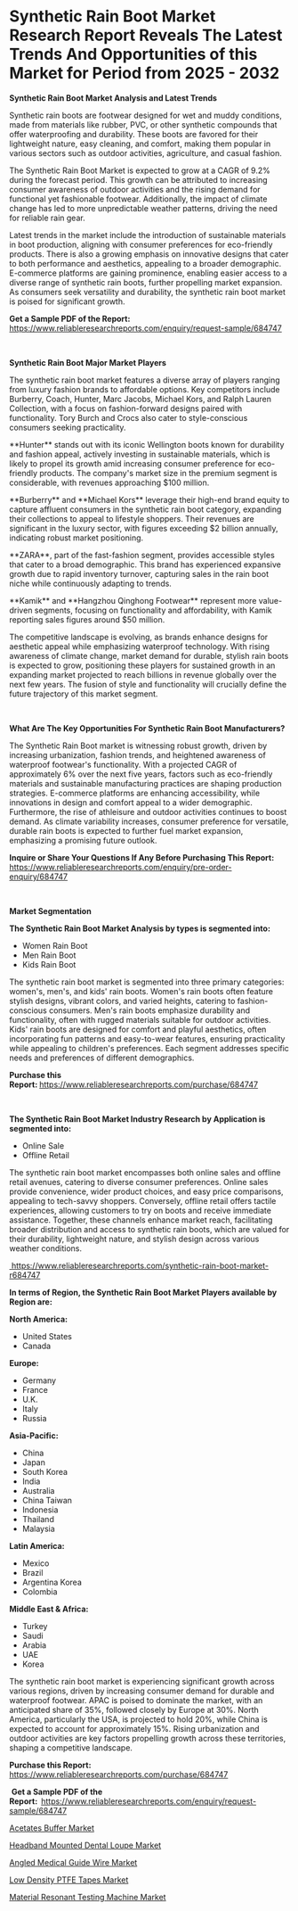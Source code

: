<p><h1>Synthetic Rain Boot Market Research Report Reveals The Latest Trends And Opportunities of this Market for Period from 2025 - 2032</h1></p><p><strong>Synthetic Rain Boot Market Analysis and Latest Trends</strong></p>
<p><p>Synthetic rain boots are footwear designed for wet and muddy conditions, made from materials like rubber, PVC, or other synthetic compounds that offer waterproofing and durability. These boots are favored for their lightweight nature, easy cleaning, and comfort, making them popular in various sectors such as outdoor activities, agriculture, and casual fashion.</p><p>The Synthetic Rain Boot Market is expected to grow at a CAGR of 9.2% during the forecast period. This growth can be attributed to increasing consumer awareness of outdoor activities and the rising demand for functional yet fashionable footwear. Additionally, the impact of climate change has led to more unpredictable weather patterns, driving the need for reliable rain gear. </p><p>Latest trends in the market include the introduction of sustainable materials in boot production, aligning with consumer preferences for eco-friendly products. There is also a growing emphasis on innovative designs that cater to both performance and aesthetics, appealing to a broader demographic. E-commerce platforms are gaining prominence, enabling easier access to a diverse range of synthetic rain boots, further propelling market expansion. As consumers seek versatility and durability, the synthetic rain boot market is poised for significant growth.</p></p>
<p><strong>Get a Sample PDF of the Report:&nbsp;</strong> <a href="https://www.reliableresearchreports.com/enquiry/request-sample/684747?utm_campaign=37&utm_medium=2&utm_source=Github&utm_content=ia&utm_term=29032025&utm_id=synthetic-rain-boot">https://www.reliableresearchreports.com/enquiry/request-sample/684747</a></p>
<p>&nbsp;</p>
<p><strong>Synthetic Rain Boot Major Market Players</strong></p>
<p><p>The synthetic rain boot market features a diverse array of players ranging from luxury fashion brands to affordable options. Key competitors include Burberry, Coach, Hunter, Marc Jacobs, Michael Kors, and Ralph Lauren Collection, with a focus on fashion-forward designs paired with functionality. Tory Burch and Crocs also cater to style-conscious consumers seeking practicality.</p><p>**Hunter** stands out with its iconic Wellington boots known for durability and fashion appeal, actively investing in sustainable materials, which is likely to propel its growth amid increasing consumer preference for eco-friendly products. The company's market size in the premium segment is considerable, with revenues approaching $100 million.</p><p>**Burberry** and **Michael Kors** leverage their high-end brand equity to capture affluent consumers in the synthetic rain boot category, expanding their collections to appeal to lifestyle shoppers. Their revenues are significant in the luxury sector, with figures exceeding $2 billion annually, indicating robust market positioning.</p><p>**ZARA**, part of the fast-fashion segment, provides accessible styles that cater to a broad demographic. This brand has experienced expansive growth due to rapid inventory turnover, capturing sales in the rain boot niche while continuously adapting to trends.</p><p>**Kamik** and **Hangzhou Qinghong Footwear** represent more value-driven segments, focusing on functionality and affordability, with Kamik reporting sales figures around $50 million.</p><p>The competitive landscape is evolving, as brands enhance designs for aesthetic appeal while emphasizing waterproof technology. With rising awareness of climate change, market demand for durable, stylish rain boots is expected to grow, positioning these players for sustained growth in an expanding market projected to reach billions in revenue globally over the next few years. The fusion of style and functionality will crucially define the future trajectory of this market segment.</p></p>
<p>&nbsp;</p>
<p><strong>What Are The Key Opportunities For Synthetic Rain Boot Manufacturers?</strong></p>
<p><p>The Synthetic Rain Boot market is witnessing robust growth, driven by increasing urbanization, fashion trends, and heightened awareness of waterproof footwear's functionality. With a projected CAGR of approximately 6% over the next five years, factors such as eco-friendly materials and sustainable manufacturing practices are shaping production strategies. E-commerce platforms are enhancing accessibility, while innovations in design and comfort appeal to a wider demographic. Furthermore, the rise of athleisure and outdoor activities continues to boost demand. As climate variability increases, consumer preference for versatile, durable rain boots is expected to further fuel market expansion, emphasizing a promising future outlook.</p></p>
<p><strong>Inquire or Share Your Questions If Any Before Purchasing This Report:</strong> <a href="https://www.reliableresearchreports.com/enquiry/pre-order-enquiry/684747?utm_campaign=37&utm_medium=2&utm_source=Github&utm_content=ia&utm_term=29032025&utm_id=synthetic-rain-boot">https://www.reliableresearchreports.com/enquiry/pre-order-enquiry/684747</a></p>
<p>&nbsp;</p>
<p><strong>Market Segmentation</strong></p>
<p><strong>The Synthetic Rain Boot Market Analysis by types is segmented into:</strong></p>
<p><ul><li>Women Rain Boot</li><li>Men Rain Boot</li><li>Kids Rain Boot</li></ul></p>
<p><p>The synthetic rain boot market is segmented into three primary categories: women's, men's, and kids' rain boots. Women's rain boots often feature stylish designs, vibrant colors, and varied heights, catering to fashion-conscious consumers. Men's rain boots emphasize durability and functionality, often with rugged materials suitable for outdoor activities. Kids' rain boots are designed for comfort and playful aesthetics, often incorporating fun patterns and easy-to-wear features, ensuring practicality while appealing to children's preferences. Each segment addresses specific needs and preferences of different demographics.</p></p>
<p><strong>Purchase this Report:&nbsp;</strong><a href="https://www.reliableresearchreports.com/purchase/684747?utm_campaign=37&utm_medium=2&utm_source=Github&utm_content=ia&utm_term=29032025&utm_id=synthetic-rain-boot">https://www.reliableresearchreports.com/purchase/684747</a></p>
<p>&nbsp;</p>
<p><strong>The Synthetic Rain Boot Market Industry Research by Application is segmented into:</strong></p>
<p><ul><li>Online Sale</li><li>Offline Retail</li></ul></p>
<p><p>The synthetic rain boot market encompasses both online sales and offline retail avenues, catering to diverse consumer preferences. Online sales provide convenience, wider product choices, and easy price comparisons, appealing to tech-savvy shoppers. Conversely, offline retail offers tactile experiences, allowing customers to try on boots and receive immediate assistance. Together, these channels enhance market reach, facilitating broader distribution and access to synthetic rain boots, which are valued for their durability, lightweight nature, and stylish design across various weather conditions.</p></p>
<p><a href="https://www.reliableresearchreports.com/synthetic-rain-boot-market-r684747?utm_campaign=37&utm_medium=2&utm_source=Github&utm_content=ia&utm_term=29032025&utm_id=synthetic-rain-boot">&nbsp;https://www.reliableresearchreports.com/synthetic-rain-boot-market-r684747</a></p>
<p><strong>In terms of Region, the Synthetic Rain Boot Market Players available by Region are:</strong></p>
<p>
    <p> <strong> North America: </strong>
        <ul>
            <li>United States</li>
            <li>Canada</li>
        </ul>
        </p> 
    <p> <strong> Europe: </strong>
        <ul>
            <li>Germany</li>
            <li>France</li>
            <li>U.K.</li>
            <li>Italy</li>
            <li>Russia</li>
        </ul>
        </p> 
    <p> <strong> Asia-Pacific: </strong>
        <ul>
            <li>China</li>
            <li>Japan</li>
            <li>South Korea</li>
            <li>India</li>
            <li>Australia</li>
            <li>China Taiwan</li>
            <li>Indonesia</li>
            <li>Thailand</li>
            <li>Malaysia</li>
        </ul>
        </p> 
    <p> <strong> Latin America: </strong>
        <ul>
            <li>Mexico</li>
            <li>Brazil</li>
            <li>Argentina Korea</li>
            <li>Colombia</li>
        </ul>
        </p> 
    <p> <strong> Middle East & Africa: </strong>
        <ul>
            <li>Turkey</li>
            <li>Saudi</li>
            <li>Arabia</li>
            <li>UAE</li>
            <li>Korea</li>
        </ul>
    </p>
    </p>
<p><p>The synthetic rain boot market is experiencing significant growth across various regions, driven by increasing consumer demand for durable and waterproof footwear. APAC is poised to dominate the market, with an anticipated share of 35%, followed closely by Europe at 30%. North America, particularly the USA, is projected to hold 20%, while China is expected to account for approximately 15%. Rising urbanization and outdoor activities are key factors propelling growth across these territories, shaping a competitive landscape.</p></p>
<p><strong>Purchase this Report: </strong><a href="https://www.reliableresearchreports.com/purchase/684747?utm_campaign=37&utm_medium=2&utm_source=Github&utm_content=ia&utm_term=29032025&utm_id=synthetic-rain-boot">https://www.reliableresearchreports.com/purchase/684747</a></p>
<p>&nbsp;<strong>Get a Sample PDF of the Report:&nbsp;&nbsp;</strong><a href="https://www.reliableresearchreports.com/enquiry/request-sample/684747?utm_campaign=37&utm_medium=2&utm_source=Github&utm_content=ia&utm_term=29032025&utm_id=synthetic-rain-boot">https://www.reliableresearchreports.com/enquiry/request-sample/684747</a></p>
<p><strong></strong></p>
<p><p><a href="https://github.com/molayrabeta/Market-Research-Report-List-1/blob/main/acetates-buffer-market.md?utm_campaign=37&utm_medium=2&utm_source=Github&utm_content=ia&utm_term=29032025&utm_id=synthetic-rain-boot">Acetates Buffer Market</a></p><p><a href="https://github.com/dukawashviro/Market-Research-Report-List-1/blob/main/headband-mounted-dental-loupe-market.md?utm_campaign=37&utm_medium=2&utm_source=Github&utm_content=ia&utm_term=29032025&utm_id=synthetic-rain-boot">Headband Mounted Dental Loupe Market</a></p><p><a href="https://github.com/koopalujale2/Market-Research-Report-List-1/blob/main/angled-medical-guide-wire-market.md?utm_campaign=37&utm_medium=2&utm_source=Github&utm_content=ia&utm_term=29032025&utm_id=synthetic-rain-boot">Angled Medical Guide Wire Market</a></p><p><a href="https://github.com/rembaentin6f/Market-Research-Report-List-1/blob/main/low-density-ptfe-tapes-market.md?utm_campaign=37&utm_medium=2&utm_source=Github&utm_content=ia&utm_term=29032025&utm_id=synthetic-rain-boot">Low Density PTFE Tapes Market</a></p><p><a href="https://github.com/tineamonaya/Market-Research-Report-List-1/blob/main/material-resonant-testing-machine-market.md?utm_campaign=37&utm_medium=2&utm_source=Github&utm_content=ia&utm_term=29032025&utm_id=synthetic-rain-boot">Material Resonant Testing Machine Market</a></p></p>